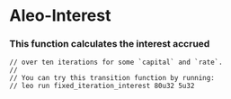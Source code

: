 # Aleo-Interest
### This function calculates the interest accrued
    // over ten iterations for some `capital` and `rate`.
    //
    // You can try this transition function by running: 
    // leo run fixed_iteration_interest 80u32 5u32
